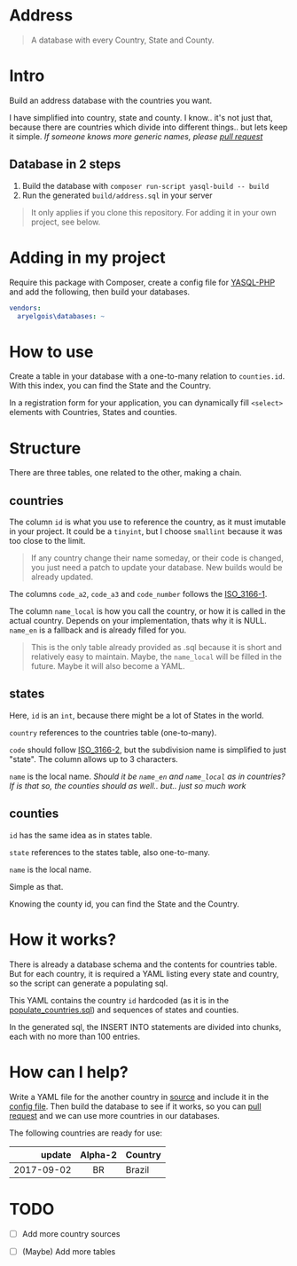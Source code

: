 # Address

> A database with every Country, State and County.


# Intro

Build an address database with the countries you want.

I have simplified into country, state and county. I know.. it's not just that,
because there are countries which divide into different things.. but lets keep
it simple. _If someone knows more generic names, please [pull request]_


## Database in 2 steps

1. Build the database with `composer run-script yasql-build -- build`
2. Run the generated `build/address.sql` in your server

> It only applies if you clone this repository. For adding it in your own
> project, see below.


# Adding in my project

Require this package with Composer, create a config file for [YASQL-PHP] and add
the following, then build your databases.

```yaml
vendors:
  aryelgois\databases: ~
```


# How to use

Create a table in your database with a one-to-many relation to `counties.id`.
With this index, you can find the State and the Country.

In a registration form for your application, you can dynamically fill `<select>`
elements with Countries, States and counties.


# Structure

There are three tables, one related to the other, making a chain.


## countries

The column `id` is what you use to reference the country, as it must imutable in
your project. It could be a `tinyint`, but I choose `smallint` because it was
too close to the limit.

> If any country change their name someday, or their code is changed, you just
> need a patch to update your database. New builds would be already updated.

The columns `code_a2`, `code_a3` and `code_number` follows the [ISO_3166-1].

The column `name_local` is how you call the country, or how it is called in the
actual country. Depends on your implementation, thats why it is NULL. `name_en`
is a fallback and is already filled for you.

> This is the only table already provided as .sql because it is short and
> relatively easy to maintain. Maybe, the `name_local` will be filled in the
> future. Maybe it will also become a YAML.


## states

Here, `id` is an `int`, because there might be a lot of States in the world.

`country` references to the countries table (one-to-many).

`code` should follow [ISO_3166-2], but the subdivision name is simplified to
just "state". The column allows up to 3 characters.

`name` is the local name. *Should it be `name_en` and `name_local` as in
countries? If is that so, the counties should as well.. but.. just so much work*


## counties

`id` has the same idea as in states table.

`state` references to the states table, also one-to-many.

`name` is the local name.

Simple as that.

Knowing the county id, you can find the State and the Country.


# How it works?

There is already a database schema and the contents for countries table. But
for each country, it is required a YAML listing every state and country, so the
script can generate a populating sql.

This YAML contains the country `id` hardcoded (as it is in the
[populate_countries.sql]) and sequences of states and counties.

In the generated sql, the INSERT INTO statements are divided into chunks, each
with no more than 100 entries.


# How can I help?

Write a YAML file for the another country in [source] and include it in the
[config file]. Then build the database to see if it works, so you can
[pull request] and we can use more countries in our databases.

The following countries are ready for use:

update     | Alpha-2 | Country
----------:|:-------:|:-------
2017-09-02 | BR      | Brazil


# TODO

- [ ] Add more country sources
- [ ] (Maybe) Add more tables


[source]: ../data/address/source
[config file]: ../config/databases.yml
[populate_countries.sql]: ../data/address/populate_countries.sql
[pull request]: https://github.com/aryelgois/databases/pulls
[YASQL-PHP]: https://github.com/aryelgois/yasql-php
[ISO_3166-1]: https://en.wikipedia.org/wiki/ISO_3166-1
[ISO_3166-2]: https://en.wikipedia.org/wiki/ISO_3166-2
